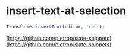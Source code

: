 # insert-text-at-selection

```javascript
Transforms.insertText(editor, 'res');
```

[https://github.com/pietrop/slate-snippets](https://github.com/pietrop/slate-snippets)

